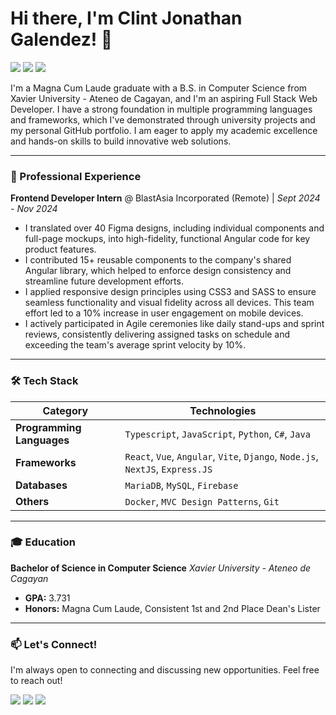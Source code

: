 # Hi there, I'm Clint Jonathan Galendez! 👋

[<img src="https://img.shields.io/badge/linkedin-%230077B5.svg?&style=for-the-badge&logo=linkedin&logoColor=white" />](https://linkedin.com/in/clintgalendez) [<img src="https://img.shields.io/badge/Portfolio-255E63?style=for-the-badge&logo=About.me&logoColor=white" />](https://clint-galendez-portfolio.vercel.app/) [<img src="https://img.shields.io/badge/gmail-%23D14836.svg?&style=for-the-badge&logo=gmail&logoColor=white" />](mailto:galendez.clintjonathan@gmail.com)

I'm a Magna Cum Laude graduate with a B.S. in Computer Science from Xavier University - Ateneo de Cagayan, and I'm an aspiring Full Stack Web Developer. I have a strong foundation in multiple programming languages and frameworks, which I've demonstrated through university projects and my personal GitHub portfolio. I am eager to apply my academic excellence and hands-on skills to build innovative web solutions.

---

### 💼 Professional Experience

**Frontend Developer Intern** @ BlastAsia Incorporated (Remote) | *Sept 2024 - Nov 2024*

* I translated over 40 Figma designs, including individual components and full-page mockups, into high-fidelity, functional Angular code for key product features.
* I contributed 15+ reusable components to the company's shared Angular library, which helped to enforce design consistency and streamline future development efforts.
* I applied responsive design principles using CSS3 and SASS to ensure seamless functionality and visual fidelity across all devices. This team effort led to a 10% increase in user engagement on mobile devices.
* I actively participated in Agile ceremonies like daily stand-ups and sprint reviews, consistently delivering assigned tasks on schedule and exceeding the team's average sprint velocity by 10%.

---

### 🛠️ Tech Stack

| Category | Technologies |
| --- | --- |
| **Programming Languages** | `Typescript`, `JavaScript`, `Python`, `C#`, `Java` |
| **Frameworks** | `React`, `Vue`, `Angular`, `Vite`, `Django`, `Node.js`, `NextJS`, `Express.JS` |
| **Databases** | `MariaDB`, `MySQL`, `Firebase` |
| **Others** | `Docker`, `MVC Design Patterns`, `Git` |

---

### 🎓 Education

**Bachelor of Science in Computer Science**
*Xavier University - Ateneo de Cagayan*
* **GPA:** 3.731
* **Honors:** Magna Cum Laude, Consistent 1st and 2nd Place Dean's Lister

---

### 📫 Let's Connect!

I'm always open to connecting and discussing new opportunities. Feel free to reach out!

[<img src="https://img.shields.io/badge/github-%23121011.svg?&style=for-the-badge&logo=github&logoColor=white" />](https://github.com/clintgalendez) [<img src="https://img.shields.io/badge/linkedin-%230077B5.svg?&style=for-the-badge&logo=linkedin&logoColor=white" />](https://linkedin.com/in/clintgalendez) [<img src="https://img.shields.io/badge/Portfolio-255E63?style=for-the-badge&logo=About.me&logoColor=white" />](https://clint-galendez-portfolio.vercel.app/)
